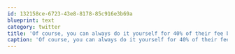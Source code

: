 ```yaml
---
id: 132158ce-6723-43e8-8178-85c916e3b69a
blueprint: text
category: twitter
title: 'Of course, you can always do it yourself for 40% of their fee by using something like mobileincanada.com'
caption: 'Of course, you can always do it yourself for 40% of their fee by using something like mobileincanada.com'
---
```

